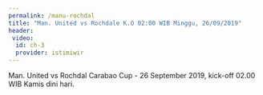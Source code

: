 ```yaml
---
permalink: /manu-rochdal
title: "Man. United vs Rochdale K.O 02:00 WIB Minggu, 26/09/2019"
header:
 video:
  id: ch-3
  provider: istimiwir
---
```

Man. United vs Rochdal Carabao Cup - 26 September 2019, kick-off 02.00 WIB Kamis dini hari.
